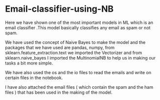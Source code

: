 # Email-classifier-using-NB

Here we have shown one of the most important models in ML which is an email classifier .This model basically classifies any email as  spam or not spam.

We have used the concept of Naive Bayes to make the model and the packages that we have used are pandas, numpy, from sklearn.feature_extraction.text we imported the Vectorizer and from sklearn.naive_bayes I imported the MultinomialNB to help us in making our tasks a bit more simple.

We have also used the os and the io files to read the emails and write on certain files in the notebook.

I have also attached the email files ( which contain the spam and the ham files ) that has been used in the making of the model.
